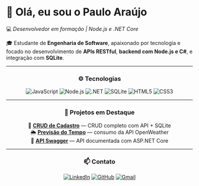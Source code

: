 # 👋 Olá, eu sou o **Paulo Araújo**

💻 *Desenvolvedor em formação | Node.js e .NET Core*

🎓 Estudante de **Engenharia de Software**, apaixonado por tecnologia e focado no desenvolvimento de **APIs RESTful**, **backend com Node.js e C#**, e integração com **SQLite**.  

---

<div align="center">
  
### ⚙️ **Tecnologias**
  
![JavaScript](https://cdn.jsdelivr.net/gh/devicons/devicon/icons/javascript/javascript-original.svg) 
![Node.js](https://cdn.jsdelivr.net/gh/devicons/devicon/icons/nodejs/nodejs-original.svg)
![.NET](https://cdn.jsdelivr.net/gh/devicons/devicon/icons/dotnet/dotnet-original.svg)
![SQLite](https://cdn.jsdelivr.net/gh/devicons/devicon/icons/sqlite/sqlite-original.svg)
![HTML5](https://cdn.jsdelivr.net/gh/devicons/devicon/icons/html5/html5-original.svg)
![CSS3](https://cdn.jsdelivr.net/gh/devicons/devicon/icons/css3/css3-original.svg)

---

### 🚀 **Projetos em Destaque**

🔗 [**CRUD de Cadastro**](https://github.com/prodaraujo/js/tree/main/CRUD) — CRUD completo com API + SQLite  
🌦️ [**Previsão do Tempo**](https://github.com/prodaraujo/js/tree/main/previsao_tempo) — consumo da API OpenWeather  
🧱 [**API Swagger**](https://github.com/prodaraujo/WepAPI) — API documentada com ASP.NET Core  

---

### 📫 **Contato**

[![LinkedIn](https://cdn.jsdelivr.net/gh/devicons/devicon/icons/linkedin/linkedin-original.svg)](https://linkedin.com/in/pauloaraujo)
[![GitHub](https://cdn.jsdelivr.net/gh/devicons/devicon/icons/github/github-original.svg)](https://github.com/prodaraujo)
[![Gmail](https://upload.wikimedia.org/wikipedia/commons/4/4e/Gmail_Icon.png)](mailto:paulora02@gmail.com)

</div>
